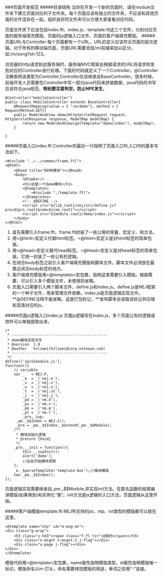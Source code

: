 ###页面开发规范
#####目录结构
当你在开发一个新的页面时，请在module文件夹下建立页面对应的子文件夹。每个页面应该有独立的文件夹，不应该和其他页面的文件混杂在一起。组织良好的文件夹可以方便大家查看对应代码。

页面文件夹下应该包括index.ftl、index.js、template.ftl这三个文件，分别对应页面的服务端填充模版、页面的js逻辑入口文件、页面的客户端填充模版。
#####页面URL与Controller
每个页面都有一个URL，URL的定义应该符合页面的层次逻辑。对于所有的移动端页面，页面URL需要添加/m/前缀来加以区分，如:/m/song?id=123。

浏览器的http请求到达服务端时，服务端MVC框架会根据请求的URL将请求转发到对应的Controller进行处理。下面的代码就定义了一个Controller。@Controller注解表明该类型为Controller,Controller应该继承自BaseController。很多时候，前端开发人员需要在Controller中写一部分java代码来拼装数据，java代码的书写应该符合java规范，**特别要注意判空，防止NPE发生**。

```
@Controller("mobileController")
public class MobileController extends BaseController{
	@RequestMapping(value = { "/m/demo"}, method = { RequestMethod.GET})
	public ModelAndView demo(HttpServletRequest request, HttpServletResponse response, ModelMap modelMap) {
		return new ModelAndView(getTemplate("demo/index"), modelMap);
	}

}
```

#####页面入口index.ftl
Controller的最后一行指明了页面入口ftl,入口ftl的基本写法如下。

```
<#include "../../common/frame.ftl">
<@html>
	<@head title="DEMO模块"></@head>
	<body>
		<@topbar/>
		<h1>这是一个demo模块</h1>
		<@templates>
			<#include "./template.ftl">
		</@templates>
		<!-- @DEFINE -->
		<script src="${lib_root}/nej/src/define.js?pro=${pro_root}&com=${com_root}"></script>
		<script src="${module_root}/demo/index.js"></script>
	</body>
</@html>
```

1.	首先需要引入frame.ftl，frame.ftl封装了一些公用的常量、宏定义、和方法。
2.	用<@html>宏定义代替html标签。<@html>宏定义是对html标签的简单包装。
3.	用<@head>宏定义替代head标签。<@head>宏定义是对head标签的简单包装。它统一封装了一些公有的逻辑。
4.	在闭合body标签之前引入客户端填充模版和脚本文件。脚本文件必须放在最靠近闭合body标签的地方。
5.	客户端填充模版用<@templates>宏包裹，指明这里需要引入模版。根据需要，可以引入多个模版文件，未使用则省略。
6.	页面入口需要引入两个脚本文件，define.js和index.js。define.js是NEJ框架的一个种子文件，用来管理文件依赖。index.js是页面逻辑实现文件。**@DEFINE注释不能省略，这是打包标记，**发布脚本会读取该标记并压缩和混淆对应的js。

#####页面js逻辑入口index.js
页面js逻辑写在index.js，多个页面公有的逻辑或控件可以单独提取出来。

```
/*
 * --------------------------------------------
 * demo模块实现文件
 * @version  1.0
 * @author   hzliwei(hzliwei@corp.netease.com)
 * --------------------------------------------
 */
define(['{pro}module.js'],
function(){
    // variable
    var _   = NEJ.P,
        _e  = _('nej.e'),
        _v  = _('nej.v'),
        _u  = _('nej.u'),
        _t  = _('nej.ut'),
        _j  = _('nej.j'),
        _pd = _('nm.d'),
        _px = _('nm.x'),
        _pm = _('nm.m'),
        _pl = _('nm.l'),
        _pro,_sup;
     _pm._$$Index = NEJ.C();
     _pro = _pm._$$Index._$extend(_pm._$$Module);
    /**
     * 模块初始化逻辑
     * @return {Void}
     */
    _pro.__init = function(){
    	this.__supInit();
    	alert('demo');
    	//此处开始模块逻辑
    };
    _e._$parseTemplate('template-box');//编译模版
    new _pm._$$Index();
});
```

页面逻辑实现需要继承自_pm._$$Module,并实现init方法。在匿名函数的结尾编译模版(如果用到)和实例化“类”。init方法是js逻辑的入口方法，页面逻辑从这里开始。

#####客户端模版template.ftl
NEJ所支持的jst、ntp、txt类型的模版都可以放在这里。

```
<@template name="ntp" id="m-msg-at">
<div class="g-wrap">
	<h3 class="v-hd3"><span class="f-fl tit">@我的</span></h3>
	<div class="n-msgnt n-msgnt-1 j-flag"></div>
	<div class="u-page j-flag"></div>
</div>
</@template>
```
模版代码用<@template>宏包裹，name属性指明模版类型，id属性指明模版唯一标识。模版命名以m-打头，命名需要体现模版的用途，单词之前用“-”连接。



